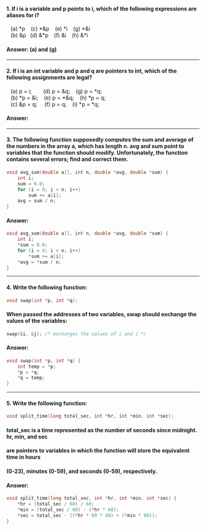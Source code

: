 #### 1. If i is a variable and p points to i, which of the following expressions are aliases for i?

&ensp; (a) \*p &ensp; (c) \*\&p &ensp; (e) \*i &ensp; (g) \*\&i  
&ensp; (b) \&p &ensp;(d) \&\*p &ensp; (f) \&i &ensp; (h) \&\*i  
  
#### Answer: (a) and (g)  
-----
  
#### 2. If i is an int variable and p and q are pointers to int, which of the following assignments are legal?  
  
&ensp; (a) p = i; &ensp; &ensp; &nbsp;(d) p = \&q; &ensp; (g) p = \*q;  
&ensp; (b) \*p = \&i; &ensp; (e) p = \*\&q; &ensp; (h) \*p = q;  
&ensp; (c) \&p = q; &ensp; &nbsp;(f) p = q; &ensp; (i) \*p = \*q;
  
#### Answer:  
-----
  
#### 3. The following function supposedly computes the sum and average of the numbers in the array a, which has length n. avg and sum point to variables that the function should modify. Unfortunately, the function contains several errors; find and correct them.  

```c
void avg_sum(double a[], int n, double *avg, double *sum) {
	int i;
    sum = 0.0;
    for (i = 0; i < n; i++)
    	sum += a[i];
    avg = sum / n;
}
```  

#### Answer:
```c
void avg_sum(double a[], int n, double *avg, double *sum) {
	int i;
    *sum = 0.0;
    for (i = 0; i < n; i++)
    	*sum += a[i];
    *avg = *sum / n;
}
```
-----  

#### 4. Write the following function:
```c
void swap(int *p, int *q);
```  
#### When passed the addresses of two variables, swap should exchange the values of the variables:
```c
swap(&i, &j); /* exchanges the values of i and j */
```

#### Answer:
```c
void swap(int *p, int *q) {
    int temp = *p;
    *p = *q;
    *q = temp;
}
```
-----
  
#### 5. Write the following function:
```c
void split_time(long total_sec, int *hr, int *min, int *sec);
```
#### total_sec is a time represented as the number of seconds since midnight. hr, min, and sec  
#### are pointers to variables in which the function will store the equivalent time in hours  
#### (0-23), minutes (0-59), and seconds (0-59), respectively.  
  
#### Answer:
```c
void split_time(long total_sec, int *hr, int *min, int *sec) {
    *hr = (total_sec / 60) / 60;
    *min = (total_sec / 60) - (*hr * 60);
    *sec = total_sec - ((*hr * 60 * 60) + (*min * 60));
}
```
